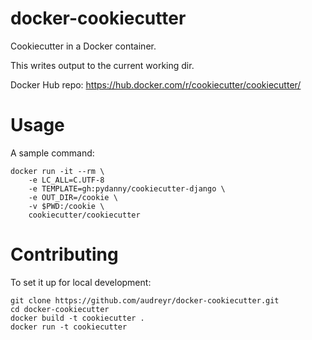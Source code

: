 # docker-cookiecutter

Cookiecutter in a Docker container.

This writes output to the current working dir.

Docker Hub repo: https://hub.docker.com/r/cookiecutter/cookiecutter/

# Usage
A sample command:

```console
docker run -it --rm \
	-e LC_ALL=C.UTF-8
	-e TEMPLATE=gh:pydanny/cookiecutter-django \
	-e OUT_DIR=/cookie \
	-v $PWD:/cookie \
	cookiecutter/cookiecutter
```

# Contributing

To set it up for local development:

```
git clone https://github.com/audreyr/docker-cookiecutter.git
cd docker-cookiecutter
docker build -t cookiecutter .
docker run -t cookiecutter
```
